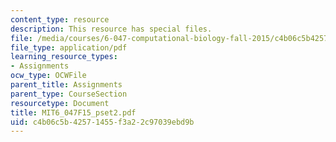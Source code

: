 ```yaml
---
content_type: resource
description: This resource has special files.
file: /media/courses/6-047-computational-biology-fall-2015/c4b06c5b42571455f3a22c97039ebd9b_MIT6_047F15_pset2.pdf
file_type: application/pdf
learning_resource_types:
- Assignments
ocw_type: OCWFile
parent_title: Assignments
parent_type: CourseSection
resourcetype: Document
title: MIT6_047F15_pset2.pdf
uid: c4b06c5b-4257-1455-f3a2-2c97039ebd9b
---
```


